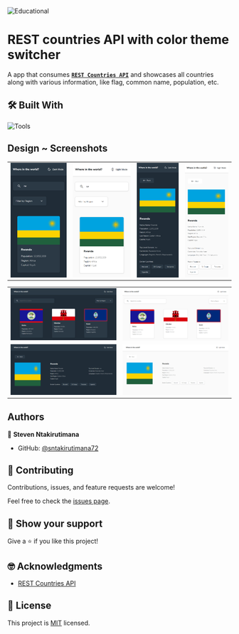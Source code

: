 ![Educational](https://img.shields.io/badge/Educational-ee4f51)


# REST countries API with color theme switcher

A app that consumes [**`REST Countries API`**](https://restcountries.com/) and showcases all countries along with various information, like flag, common name, population, etc.


## 🛠️ Built With

![Tools](https://skillicons.dev/icons?i=css,html,js,git,github)


## Design ~ Screenshots

<table>
  <tr>
    <td><img src="docs/screenshots/home~dark.png" /></td>
    <td><img src="docs/screenshots/home~light.png" /></td>
    <td><img src="docs/screenshots/detail~dark.png" /></td>
    <td><img src="docs/screenshots/detail~light.png" /></td>
  </tr>
</table>
<table>
  <tr>
    <td><img src="docs/screenshots/desktop-home~dark.png" /></td>
    <td><img src="docs/screenshots/desktop-home~light.png" /></td>
  </tr>
  <tr>
    <td><img src="docs/screenshots/desktop-detail~dark.png" /></td>
    <td><img src="docs/screenshots/desktop-detail~light.png" /></td>
  </tr>
</table>


## Authors

👤 **Steven Ntakirutimana**

- GitHub: [@sntakirutimana72](https://github.com/sntakirutimana72)


## 🤝 Contributing

Contributions, issues, and feature requests are welcome!

Feel free to check the [issues page](../../issues/).

## 🫶 Show your support

Give a ⭐️ if you like this project!

## 🤓 Acknowledgments

- [REST Countries API](https://restcountries.com/)

## 📝 License

This project is [MIT](./LICENSE) licensed.
